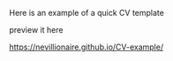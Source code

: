 Here is an example of a quick CV template

preview it here 

https://nevillionaire.github.io/CV-example/
